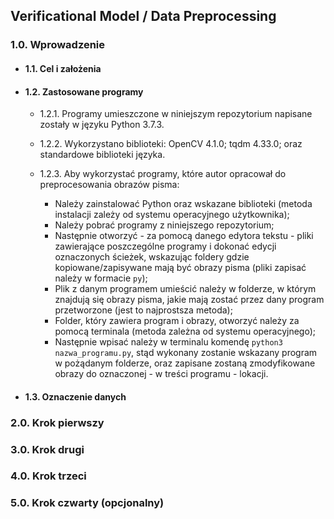 ## Verificational Model / Data Preprocessing

### 1.0. Wprowadzenie
  
   * #### 1.1. Cel i założenia
  
   * #### 1.2. Zastosowane programy
   		
       * 1.2.1. Programy umieszczone w niniejszym repozytorium napisane zostały w języku Python 3.7.3.
  
       * 1.2.2. Wykorzystano biblioteki: OpenCV 4.1.0; tqdm 4.33.0; oraz standardowe biblioteki języka.
  
       * 1.2.3. Aby wykorzystać programy, które autor opracował do preprocesowania obrazów pisma:
  
           - Należy zainstalować Python oraz wskazane biblioteki (metoda instalacji zależy od systemu operacyjnego użytkownika);
           - Należy pobrać programy z niniejszego repozytorium;
           - Następnie otworzyć - za pomocą danego edytora tekstu - pliki zawierające poszczególne programy i dokonać edycji oznaczonych ścieżek, wskazując foldery gdzie kopiowane/zapisywane mają być obrazy pisma (pliki zapisać należy w formacie `py`);
           - Plik z danym programem umieścić należy w folderze, w którym znajdują się obrazy pisma, jakie mają zostać przez dany program przetworzone (jest to najprostsza metoda);
           - Folder, który zawiera program i obrazy, otworzyć należy za pomocą terminala (metoda zależna od systemu operacyjnego);
           - Następnie wpisać należy w terminalu komendę `python3 nazwa_programu.py`, stąd wykonany zostanie wskazany program w pożądanym folderze, oraz zapisane zostaną zmodyfikowane obrazy do oznaczonej - w treści programu - lokacji.
   
   * #### 1.3. Oznaczenie danych
  
### 2.0. Krok pierwszy
### 3.0. Krok drugi
### 4.0. Krok trzeci
### 5.0. Krok czwarty (opcjonalny)
